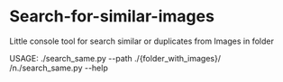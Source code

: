 # Search-for-similar-images
Little console tool for search similar or duplicates from Images in folder

USAGE: ./search_same.py --path ./{folder_with_images}/
       /n./search_same.py --help
